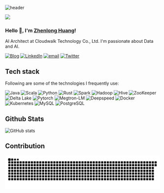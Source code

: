 ![header](https://user-images.githubusercontent.com/59918011/188706237-350b85a4-f2b8-43e1-9ef1-a853a41cc3d9.png)

![](https://komarev.com/ghpvc/?username=zhenlohuang&color=brightgreen)

### Hello 👋, I'm [Zhenlong Huang](https://www.linkedin.com/in/zhenlohuang/)!

AI Architect at Cloudwalk Technology Co., Ltd. I'm passionate about Data and AI.

[![Blog](https://img.shields.io/badge/Blog-777BB3?logo=hexo&logoColor=white&style=for-the-badge)](http://yidoo.xyz/)
[![LinkedIn](https://img.shields.io/badge/LinkedIn-0077C5?logo=linkedin&logoColor=white&style=for-the-badge)](https://www.linkedin.com/in/zhenlohuang/)
[![email](https://img.shields.io/badge/Email-ED4127?style=for-the-badge&logo=gmail&logoColor=white)](mailto:zhenlohuang@gmail.com)
[![Twitter](https://img.shields.io/badge/Twitter-0077C5?style=for-the-badge&logo=twitter&logoColor=white)](https://twitter.com/zhenlohuang)

## Tech stack

Following are some of the technologies I frequently use:

<div>
  <img
    alt="Java"
    src="https://img.shields.io/badge/-Java-ED4127?style=flat-square&logo=CoffeeScript&logoColor=white"
  />
  <img
    alt="Scala"
    src="https://img.shields.io/badge/-Scala-f0db4f?style=flat-square&logo=scala&logoColor=black"
  />
  <img
    alt="Python"
    src="https://img.shields.io/badge/-Python-306998?style=flat-square&logo=python&logoColor=white"
  />
  <img
    alt="Rust"
    src="https://img.shields.io/badge/-Rust-777BB3?style=flat-square&logo=rust&logoColor=white"
  />
  <img
    alt="Spark"
    src="https://img.shields.io/badge/-Spark-3BB8AA?style=flat-square&logo=spark&logoColor=white"
  />
   <img
    alt="Hadoop"
    src="https://img.shields.io/badge/-Hadoop-42b883?style=flat-square&logo=hadoop&logoColor=white"
  />
  <img
    alt="Hive"
    src="https://img.shields.io/badge/-Hive-CC6699?style=flat-square&logo=hive&logoColor=white"
  />
  <img
    alt="ZooKeeper"
    src="https://img.shields.io/badge/-ZooKeeper-dd1b16?style=flat-square&logo=zookeeper&logoColor=white"
  />
  <img
    alt="Delta Lake"
    src="https://img.shields.io/badge/-Delta_Lake-45b8d8?style=flat-square&logo=delta&logoColor=white"
  />
  <img
    alt="Pytorch"
    src="https://img.shields.io/badge/-Pytorch-00007C?style=flat-square&logo=pytorch&logoColor=white"
  />
  <img
    alt="Megtron-LM"
    src="https://img.shields.io/badge/-Megtron_LM-fb503b?style=flat-square&logo=megtron&logoColor=white"
  />
  <img
    alt="Deepspeed"
    src="https://img.shields.io/badge/-Deepspeed-e0234e?style=flat-square&logo=deepspeed&logoColor=white"
  />
  <img
    alt="Docker"
    src="https://img.shields.io/badge/-Docker-E34F26?style=flat-square&logo=docker&logoColor=white"
  />
  <img
    alt="Kubernetes"
    src="https://img.shields.io/badge/-Kubernetes-E34F26?style=flat-square&logo=kubernetes&logoColor=white"
  />
  <img
    alt="MySQL"
    src="https://img.shields.io/badge/-MySQL-00718B?style=flat-square&logo=mysql&logoColor=white"
  />
  <img
    alt="PostgreSQL"
    src="https://img.shields.io/badge/-PostgreSQL-0064a5?style=flat-square&logo=postgresql&logoColor=white"
  />
</div>

## Github Stats
![GitHub stats](https://github-readme-stats.vercel.app/api?username=zhenlohuang&count_private=true&show_icons=true&theme=transparent)

## Contribution
<picture>
  <source media="(prefers-color-scheme: dark)" srcset="https://github.com/zhenlohuang/zhenlohuang/blob/assets/github-contribution-grid-snake-dark.svg">
  <source media="(prefers-color-scheme: light)" srcset="https://github.com/zhenlohuang/zhenlohuang/blob/assets/github-contribution-grid-snake.svg">
  <img alt="github contribution grid snake animation" src="https://github.com/zhenlohuang/zhenlohuang/blob/assets/github-contribution-grid-snake.svg">
</picture>

